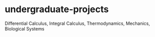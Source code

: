 # undergraduate-projects
Differential Calculus, Integral Calculus, Thermodynamics, Mechanics, Biological Systems

